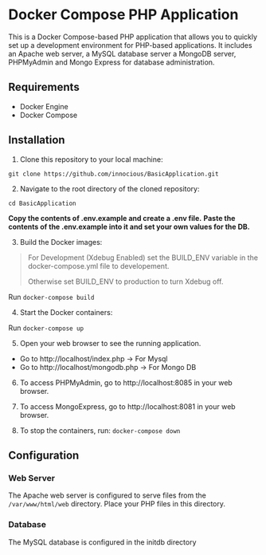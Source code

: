 # Docker Compose PHP Application

This is a Docker Compose-based PHP application that allows you to quickly set up a development environment for PHP-based applications. It includes an Apache web server, a MySQL database server a MongoDB server, PHPMyAdmin and Mongo Express for database administration.

## Requirements

- Docker Engine
- Docker Compose

## Installation

1. Clone this repository to your local machine:

`git clone https://github.com/innocious/BasicApplication.git`

2. Navigate to the root directory of the cloned repository:

`cd BasicApplication`

**Copy the contents of .env.example and create a .env file.** 
**Paste the contents of the .env.example into it and set your own values for the DB.**


3. Build the Docker images:
 
> For Development (Xdebug Enabled) set the BUILD_ENV variable in the docker-compose.yml file to developement.
> 
> Otherwise set BUILD_ENV to production to turn Xdebug off.

Run `docker-compose build`

4. Start the Docker containers:

Run `docker-compose up`

5. Open your web browser to see the running application.
- Go to http://localhost/index.php -> For Mysql
- Go to http://localhost/mongodb.php -> For Mongo DB

6. To access PHPMyAdmin, go to http://localhost:8085 in your web browser.

7. To access MongoExpress, go to http://localhost:8081 in your web browser.

8. To stop the containers, run: `docker-compose down`


## Configuration

### Web Server

The Apache web server is configured to serve files from the `/var/www/html/web` directory. Place your PHP files in this directory.

### Database

The MySQL database is configured in the initdb directory